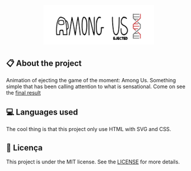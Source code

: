 
<h1 align="center">
    <img src="./images/logo-repo-among.png" alt="Netflix Clone by Jhony Walker" width="300px" />
</h1>

## :clipboard: About the project

Animation of ejecting the game of the moment: Among Us. Something simple that has been calling attention to what is sensational. Come on see the [final result](https://jhonywalker-pixel.github.io/among-us-ejected/)

## :computer: Languages used

The cool thing is that this project only use HTML 
with SVG and CSS.


## :book: Licença

This project is under the MIT license. See the [LICENSE](LICENSE.md) for more details.
